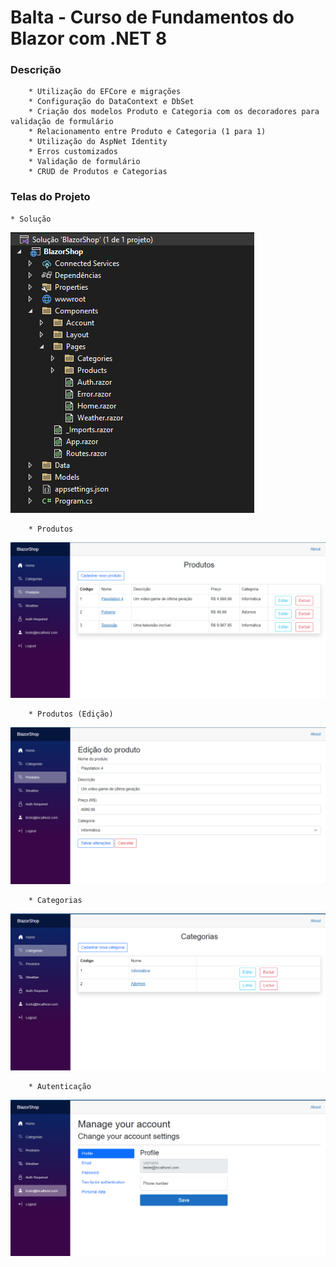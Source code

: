 # Balta - Curso de Fundamentos do Blazor com .NET 8

### Descrição
        * Utilização do EFCore e migrações
        * Configuração do DataContext e DbSet
        * Criação dos modelos Produto e Categoria com os decoradores para validação de formulário
        * Relacionamento entre Produto e Categoria (1 para 1)
        * Utilização do AspNet Identity
        * Erros customizados
        * Validação de formulário
        * CRUD de Produtos e Categorias

### Telas do Projeto
	* Solução
![](Images/solution.png?raw=true)

        * Produtos
![](Images/products.png?raw=true)

        * Produtos (Edição)
![](Images/products-edit.png?raw=true)

        * Categorias
![](Images/categories.png?raw=true)

        * Autenticação
![](Images/authentication.png?raw=true)